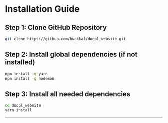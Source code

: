 # Installation Guide

## Step 1: Clone GitHub Repository

```bash
git clone https://github.com/hwakkaf/doopl_website.git
```

## Step 2: Install global dependencies (if not installed)

```bash
npm install -g yarn
npm install -g nodemon
```

## Step 3: Install all needed dependencies
```bash
cd doopl_website
yarn install
```
---